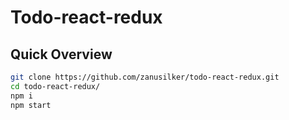 # Todo-react-redux

## Quick Overview

```sh
git clone https://github.com/zanusilker/todo-react-redux.git 
cd todo-react-redux/
npm i
npm start
```
